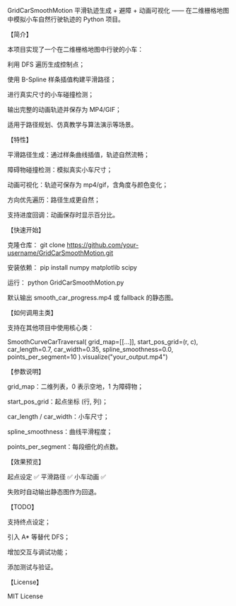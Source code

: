 GridCarSmoothMotion
平滑轨迹生成 + 避障 + 动画可视化 —— 在二维栅格地图中模拟小车自然行驶轨迹的 Python 项目。

【简介】

本项目实现了一个在二维栅格地图中行驶的小车：

利用 DFS 遍历生成控制点；

使用 B-Spline 样条插值构建平滑路径；

进行真实尺寸的小车碰撞检测；

输出完整的动画轨迹并保存为 MP4/GIF；

适用于路径规划、仿真教学与算法演示等场景。

【特性】

平滑路径生成：通过样条曲线插值，轨迹自然流畅；

障碍物碰撞检测：模拟真实小车尺寸；

动画可视化：轨迹可保存为 mp4/gif，含角度与颜色变化；

方向优先遍历：路径生成更自然；

支持进度回调：动画保存时显示百分比。

【快速开始】

克隆仓库：
git clone https://github.com/your-username/GridCarSmoothMotion.git

安装依赖：
pip install numpy matplotlib scipy

运行：
python GridCarSmoothMotion.py

默认输出 smooth_car_progress.mp4 或 fallback 的静态图。

【如何调用主类】

支持在其他项目中使用核心类：

SmoothCurveCarTraversal(
grid_map=[[...]],
start_pos_grid=(r, c),
car_length=0.7,
car_width=0.35,
spline_smoothness=0.0,
points_per_segment=10
).visualize("your_output.mp4")

【参数说明】

grid_map：二维列表，0 表示空地，1 为障碍物；

start_pos_grid：起点坐标 (行, 列)；

car_length / car_width：小车尺寸；

spline_smoothness：曲线平滑程度；

points_per_segment：每段细化的点数。

【效果预览】

起点设定 ✅
平滑路径 ✅
小车动画 ✅

失败时自动输出静态图作为回退。

【TODO】

支持终点设定；

引入 A* 等替代 DFS；

增加交互与调试功能；

添加测试与验证。

【License】

MIT License
